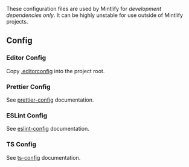 These configuration files are used by Mintlify for *development dependencies only*. It can be highly unstable for use outside of Mintlify projects.

## Config

### Editor Config
Copy [.editorconfig](/packages/editor-config/.editorconfig) into the project root.

### Prettier Config
See [prettier-config](packages/prettier-config/README.md) documentation.

### ESLint Config
See [eslint-config](packages/eslint-config/README.md) documentation.

### TS Config
See [ts-config](packages/ts-config/README.md) documentation.
